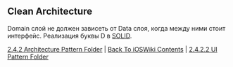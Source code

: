 ## Clean Architecture

Domain слой не должен зависеть от Data слоя, когда между ними стоит интерфейс. Реализация буквы D в [SOLID](/2%20ComputerScience/Patterns/DesignPrinciple/SOLID.md).

[2.4.2 Architecture Pattern Folder](../2.4.2%20ArchitecturePattern/) | [Back To iOSWiki Contents](https://github.com/eldaroid/iOSWiki) | [2.4.2.2 UI Pattern Folder](./2.4.2.2%20UIPattern/)
